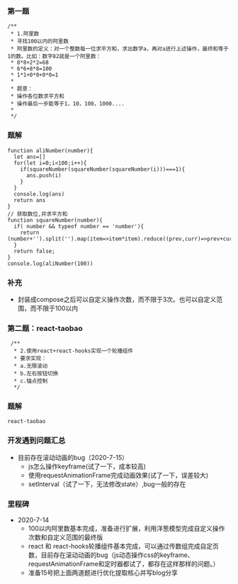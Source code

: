 ### 第一题    
```
/**
 * 1.阿里数
 * 寻找100以内的阿里数
 * 阿里数的定义：对一个整数每一位求平方和，求出数字a，再对a进行上述操作，最终和等于1的数。比如：数字82就是一个阿里数：
 * 8*8+2*2=68
 * 6*6+8*8=100
 * 1*1+0*0+0*0=1
 *
 * 题意：
 * 操作各位数求平方和
 * 操作最后一步能等于1，10，100，1000....
 * 
 */
```
### 题解  
```
function aliNumber(number){
  let ans=[]
  for(let i=0;i<100;i++){
    if(squareNumber(squareNumber(squareNumber(i)))===1){
      ans.push(i)
    }
  }
  console.log(ans)
  return ans
}
// 获取数位,并求平方和
function squareNumber(number){
  if( number && typeof number == 'number'){
    return (number+'').split('').map(item=>item*item).reduce((prev,curr)=>prev+curr)
  }
  return false;
}
console.log(aliNumber(100))
```
### 补充  
- 封装成compose之后可以自定义操作次数，而不限于3次。也可以自定义范围，而不限于100以内  



### 第二题：react-taobao  
```
 /**
  * 2.使用react+react-hooks实现一个轮播组件
  * 要求实现：
  * a.无限滚动
  * b.左右按钮切换
  * c.锚点控制
  */
```
### 题解  
```
react-taobao
```

### 开发遇到问题汇总
+ 目前存在滚动动画的bug（2020-7-15）  
  - js怎么操作keyframe(试了一下，成本较高)  
  - 使用requestAnimationFrame完成动画效果(试了一下，误差较大)  
  - setInterval（试了一下，无法修改state）,bug一般的存在  


### 里程碑  
+ 2020-7-14
  - 100以内阿里数基本完成，准备进行扩展，利用洋葱模型完成自定义操作次数和自定义范围的最终版  
  - react 和 react-hooks轮播组件基本完成，可以通过传数组完成自定页数，目前存在滚动动画的bug（js动态操作css的keyframe、requestAnimationFrame和定时器都试了，都存在这样那样的问题。）  
  - 准备15号把上面两道题进行优化提取核心并写blog分享  